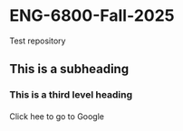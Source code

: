 # ENG-6800-Fall-2025
Test repository 
## This is a subheading
### This is a third level heading
#### 
Click hee to go to Google
